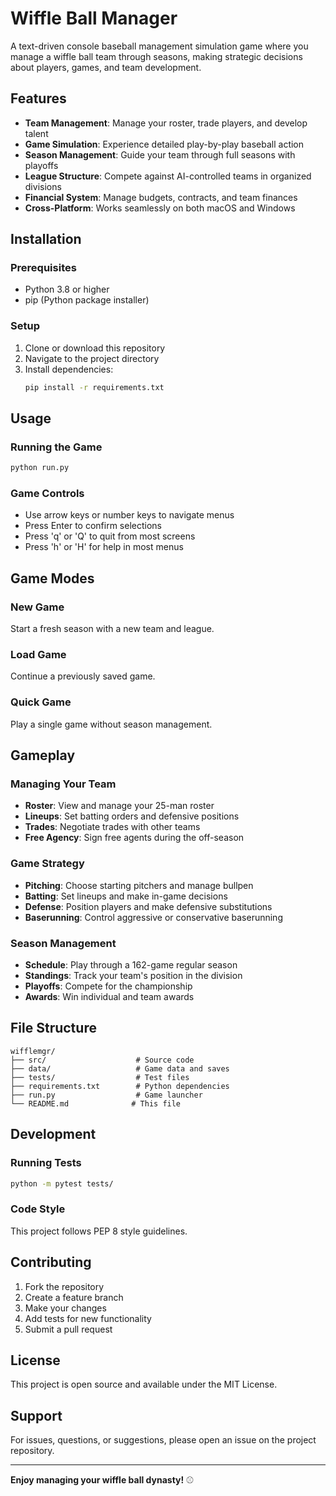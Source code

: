 # Wiffle Ball Manager

A text-driven console baseball management simulation game where you manage a wiffle ball team through seasons, making strategic decisions about players, games, and team development.

## Features

- **Team Management**: Manage your roster, trade players, and develop talent
- **Game Simulation**: Experience detailed play-by-play baseball action
- **Season Management**: Guide your team through full seasons with playoffs
- **League Structure**: Compete against AI-controlled teams in organized divisions
- **Financial System**: Manage budgets, contracts, and team finances
- **Cross-Platform**: Works seamlessly on both macOS and Windows

## Installation

### Prerequisites
- Python 3.8 or higher
- pip (Python package installer)

### Setup
1. Clone or download this repository
2. Navigate to the project directory
3. Install dependencies:
   ```bash
   pip install -r requirements.txt
   ```

## Usage

### Running the Game
```bash
python run.py
```

### Game Controls
- Use arrow keys or number keys to navigate menus
- Press Enter to confirm selections
- Press 'q' or 'Q' to quit from most screens
- Press 'h' or 'H' for help in most menus

## Game Modes

### New Game
Start a fresh season with a new team and league.

### Load Game
Continue a previously saved game.

### Quick Game
Play a single game without season management.

## Gameplay

### Managing Your Team
- **Roster**: View and manage your 25-man roster
- **Lineups**: Set batting orders and defensive positions
- **Trades**: Negotiate trades with other teams
- **Free Agency**: Sign free agents during the off-season

### Game Strategy
- **Pitching**: Choose starting pitchers and manage bullpen
- **Batting**: Set lineups and make in-game decisions
- **Defense**: Position players and make defensive substitutions
- **Baserunning**: Control aggressive or conservative baserunning

### Season Management
- **Schedule**: Play through a 162-game regular season
- **Standings**: Track your team's position in the division
- **Playoffs**: Compete for the championship
- **Awards**: Win individual and team awards

## File Structure

```
wifflemgr/
├── src/                    # Source code
├── data/                   # Game data and saves
├── tests/                  # Test files
├── requirements.txt        # Python dependencies
├── run.py                  # Game launcher
└── README.md              # This file
```

## Development

### Running Tests
```bash
python -m pytest tests/
```

### Code Style
This project follows PEP 8 style guidelines.

## Contributing

1. Fork the repository
2. Create a feature branch
3. Make your changes
4. Add tests for new functionality
5. Submit a pull request

## License

This project is open source and available under the MIT License.

## Support

For issues, questions, or suggestions, please open an issue on the project repository.

---

**Enjoy managing your wiffle ball dynasty!** ⚾ 